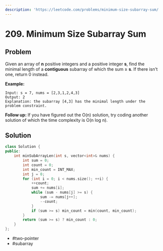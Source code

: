 ```yaml
---
description: 'https://leetcode.com/problems/minimum-size-subarray-sum/'
---
```


# 209. Minimum Size Subarray Sum

## Problem

Given an array of **n** positive integers and a positive integer **s**, find the minimal length of a **contiguous** subarray of which the sum ≥ **s**. If there isn't one, return 0 instead.

**Example:** 

```text
Input: s = 7, nums = [2,3,1,2,4,3]
Output: 2
Explanation: the subarray [4,3] has the minimal length under the problem constraint.
```

**Follow up:** If you have figured out the O\(n\) solution, try coding another solution of which the time complexity is O\(n log n\). 

## Solution

```cpp
class Solution {
public:
    int minSubArrayLen(int s, vector<int>& nums) {
        int sum = 0;
        int count = 0;
        int min_count = INT_MAX;
        int j = 0;
        for (int i = 0; i < nums.size(); ++i) {
            ++count;
            sum += nums[i];
            while (sum - nums[j] >= s) {
                sum -= nums[j++];
                --count;
            }
            if (sum >= s) min_count = min(count, min_count);
        }
        return (sum >= s) ? min_count : 0;
    }
};

```

* \#two-pointer
* \#subarray

